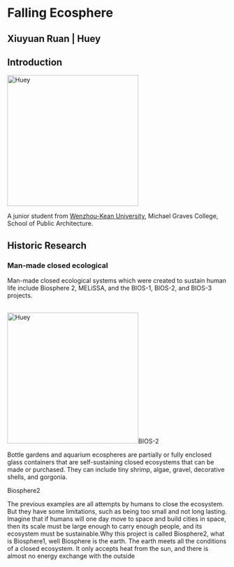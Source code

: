 # Falling Ecosphere
## Xiuyuan Ruan | Huey
## Introduction
  <img alt="Huey" src="https://github.com/steenblikrs/2021-Spring-Studio/blob/e62fb6e8d47db075a2c584fba5a6852f192431de/students/Huey/WIN_20210305_00_29_25_Pro%20(2).jpg?raw=true" width="300">
  
  A junior student from [Wenzhou-Kean University](http://www.wku.edu.cn/), Michael Graves College, School of Public Architecture.
  <br>




## Historic Research

### Man-made closed ecological

Man-made closed ecological systems which were created to sustain human life include 
Biosphere 2, MELiSSA, and the BIOS-1, BIOS-2, and BIOS-3 projects.

  <br>
  <img alt="Huey" src="https://github.com/steenblikrs/2021-Spring-Studio/blob/349631408a61b3b4ce65948509c61f76212f1d03/students/Huey/picture/33.jpg?raw=true" width="300">BIOS-2
  
Bottle gardens and aquarium ecospheres are partially or fully enclosed glass containers that 
are self-sustaining closed ecosystems that can be made or purchased. They can include tiny 
shrimp, algae, gravel, decorative shells, and gorgonia.





Biosphere2

The previous examples are all attempts by humans to close the ecosystem. But they have 
some limitations, such as being too small and not long lasting.
Imagine that if humans will one day move to space and build cities in space, then its scale 
must be large enough to carry enough people, and its ecosystem must be sustainable.Why 
this project is called Biosphere2, what is Biosphere1, well Biosphere is the earth. The earth 
meets all the conditions of a closed ecosystem. It only accepts heat from the sun, and there 
is almost no energy exchange with the outside
